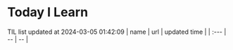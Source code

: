 # Today I Learn 
TIL list updated at 2024-03-05 01:42:09
| name | url | updated time |
| :--- | -- | -- |
